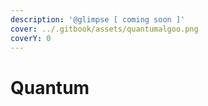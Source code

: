 ```yaml
---
description: '@glimpse [ coming soon ]'
cover: ../.gitbook/assets/quantumalgoo.png
coverY: 0
---
```


# Quantum

